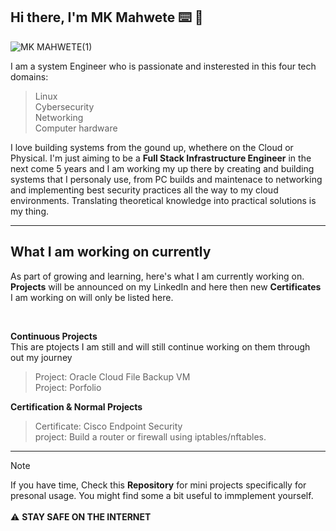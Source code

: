 ## Hi there, I'm MK Mahwete ⌨️ 🔌

![MK MAHWETE(1)](https://github.com/user-attachments/assets/a3daf8da-5de7-4fc3-a298-b06d9514506f)


I am a system Engineer who is passionate and insterested in this four tech domains: <br>
  > Linux <br>
  > Cybersecurity <br>
  > Networking <br>
  > Computer hardware <br>

I love building systems from the gound up, whethere on the Cloud or Physical. I'm just 
aiming to be a **Full Stack Infrastructure Engineer** in the next come 5 years and I am working 
my up there by creating and building systems that I personaly use, from PC builds and maintenace to networking and 
implementing best security practices all the way to my cloud environments. Translating theoretical knowledge into practical solutions
is my thing.

<hr>

## What I am working on currently
As part of growing and learning, here's what I am currently working on. **Projects** will be announced on my LinkedIn and here then new **Certificates**
I am working on will only be listed here.

<br>

**Continuous Projects** <br>
This are ptojects I am still and will still continue working on them through out my journey
> Project: Oracle Cloud File Backup VM <br>
> Project: Porfolio <br>

**Certification & Normal Projects** <br>
> Certificate: Cisco Endpoint Security <br>
> project: Build a router or firewall using iptables/nftables.

<hr>

> [!NOTE]
> If you have time, Check this **Repository** for mini projects specifically for presonal usage. You might find some a bit useful to immplement yourself. <br>
> <br>
> ⚠️ **STAY SAFE ON THE INTERNET**
